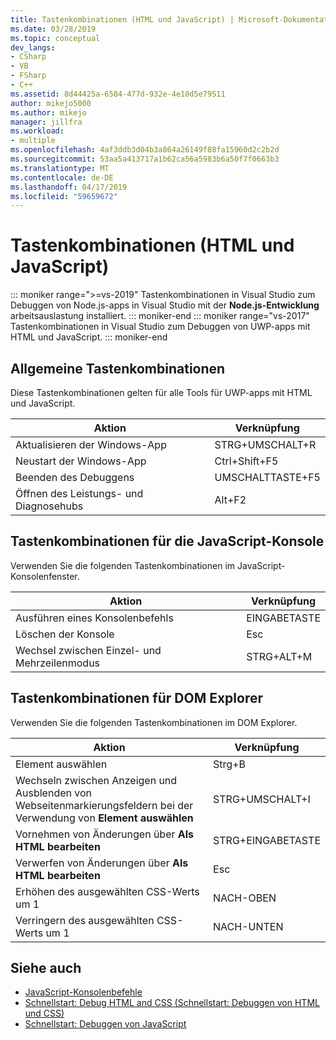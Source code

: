 ```yaml
---
title: Tastenkombinationen (HTML und JavaScript) | Microsoft-Dokumentation
ms.date: 03/28/2019
ms.topic: conceptual
dev_langs:
- CSharp
- VB
- FSharp
- C++
ms.assetid: 8d44425a-6584-477d-932e-4e10d5e79511
author: mikejo5000
ms.author: mikejo
manager: jillfra
ms.workload:
- multiple
ms.openlocfilehash: 4af3ddb3d04b3a864a26149f88fa15960d2c2b2d
ms.sourcegitcommit: 53aa5a413717a1b62ca56a5983b6a50f7f0663b3
ms.translationtype: MT
ms.contentlocale: de-DE
ms.lasthandoff: 04/17/2019
ms.locfileid: "59659672"
---
```

# <a name="keyboard-shortcuts-html-and-javascript"></a>Tastenkombinationen (HTML und JavaScript)

::: moniker range=">=vs-2019"
 Tastenkombinationen in Visual Studio zum Debuggen von Node.js-apps in Visual Studio mit der **Node.js-Entwicklung** arbeitsauslastung installiert.
::: moniker-end
::: moniker range="vs-2017"
 Tastenkombinationen in Visual Studio zum Debuggen von UWP-apps mit HTML und JavaScript.
::: moniker-end

## <a name="general-shortcuts"></a>Allgemeine Tastenkombinationen

 Diese Tastenkombinationen gelten für alle Tools für UWP-apps mit HTML und JavaScript.

|Aktion|Verknüpfung|
|------------|--------------|
|Aktualisieren der Windows-App|STRG+UMSCHALT+R|
|Neustart der Windows-App|Ctrl+Shift+F5|
|Beenden des Debuggens|UMSCHALTTASTE+F5|
|Öffnen des Leistungs- und Diagnosehubs|Alt+F2|

## <a name="javascript-console-shortcuts"></a>Tastenkombinationen für die JavaScript-Konsole

 Verwenden Sie die folgenden Tastenkombinationen im JavaScript-Konsolenfenster.

|Aktion|Verknüpfung|
|------------|--------------|
|Ausführen eines Konsolenbefehls|EINGABETASTE|
|Löschen der Konsole|Esc|
|Wechsel zwischen Einzel- und Mehrzeilenmodus|STRG+ALT+M|

## <a name="dom-explorer-shortcuts"></a>Tastenkombinationen für DOM Explorer

 Verwenden Sie die folgenden Tastenkombinationen im DOM Explorer.

|Aktion|Verknüpfung|
|------------|--------------|
|Element auswählen|Strg+B|
|Wechseln zwischen Anzeigen und Ausblenden von Webseitenmarkierungsfeldern bei der Verwendung von **Element auswählen**|STRG+UMSCHALT+I|
|Vornehmen von Änderungen über **Als HTML bearbeiten**|STRG+EINGABETASTE|
|Verwerfen von Änderungen über **Als HTML bearbeiten**|Esc|
|Erhöhen des ausgewählten CSS-Werts um 1|NACH-OBEN|
|Verringern des ausgewählten CSS-Werts um 1|NACH-UNTEN|

## <a name="see-also"></a>Siehe auch
- [JavaScript-Konsolenbefehle](../debugger/javascript-console-commands.md)
- [Schnellstart: Debug HTML and CSS (Schnellstart: Debuggen von HTML und CSS)](../debugger/quickstart-debug-html-and-css.md?view=vs-2017)
- [Schnellstart: Debuggen von JavaScript](../debugger/quickstart-debug-javascript-using-the-console.md?view=vs-2017)